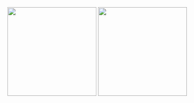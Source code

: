 <p>
  <img height=200 align="center" src="https://github-readme-stats.vercel.app/api?username=unsigned-ru&theme=transparent" />
  <img height=200 align="center" src="https://github-readme-stats.vercel.app/api/top-langs?username=unsigned-ru&layout=compact&langs_count=8&card_width=320&theme=transparent" />
</p>
